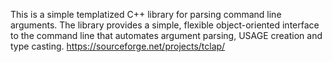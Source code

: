 This is a simple templatized C++ library for parsing command line arguments. The library provides a simple, flexible object-oriented interface to the command line that automates argument parsing, USAGE creation and type casting.
https://sourceforge.net/projects/tclap/
